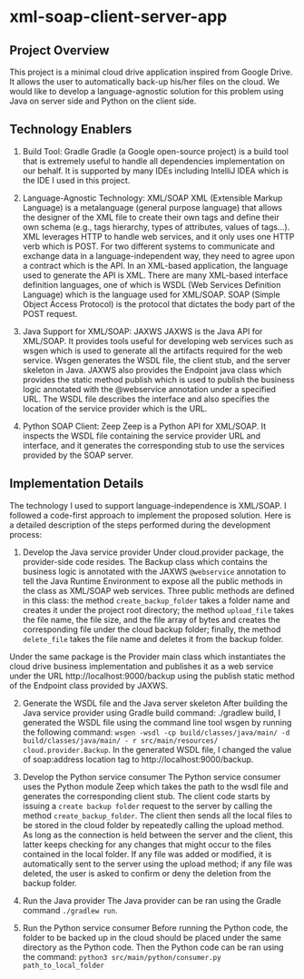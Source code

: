 # xml-soap-client-server-app

## Project Overview

This project is a minimal cloud drive application inspired from Google Drive. It allows the user to automatically back-up his/her files on the cloud. We would like to develop a language-agnostic solution for this problem using Java on server side and Python on the client side.

## Technology Enablers

1. Build Tool: Gradle
Gradle (a Google open-source project) is a build tool that is extremely useful to handle all dependencies implementation on our behalf. It is supported by many IDEs including IntelliJ IDEA which is the IDE I used in this project.

2. Language-Agnostic Technology: XML/SOAP
XML (Extensible Markup Language) is a metalanguage (general purpose language) that allows the designer of the XML file to create their own tags and define their own schema (e.g., tags hierarchy, types of attributes, values of tags...). XML leverages HTTP to handle web services, and it only uses one HTTP verb which is POST.
For two different systems to communicate and exchange data in a language-independent way, they need to agree upon a contract which is the API. In an XML-based application, the language used to generate the API is XML. There are many XML-based interface definition languages, one of which is WSDL (Web Services Definition Language) which is the language used for XML/SOAP. SOAP (Simple Object Access Protocol) is the protocol that dictates the body part of the POST request.

3. Java Support for XML/SOAP: JAXWS
JAXWS is the Java API for XML/SOAP. It provides tools useful for developing web services such as wsgen which is used to generate all the artifacts required for the web service. Wsgen generates the WSDL file, the client stub, and the server skeleton in Java. JAXWS also provides the Endpoint java class which provides the static method publish which is used to publish the business logic annotated with the @webservice annotation under a specified URL. The WSDL file describes the interface and also specifies the location of the service provider which is the URL.

4. Python SOAP Client: Zeep
Zeep is a Python API for XML/SOAP. It inspects the WSDL file containing the service
provider URL and interface, and it generates the corresponding stub to use the services provided by the SOAP server.

## Implementation Details

The technology I used to support language-independence is XML/SOAP. I followed a code-first approach to implement the proposed solution. Here is a detailed description of the steps performed during the development process:

1. Develop the Java service provider
Under cloud.provider package, the provider-side code resides. The Backup class which contains the business logic is annotated with the JAXWS `@webservice` annotation to tell the Java Runtime Environment to expose all the public methods in the class as XML/SOAP web services. Three public methods are defined in this class: the method `create_backup_folder` takes a folder name and creates it under the project root directory; the method `upload_file` takes the file name, the file size, and the file array of bytes and creates the corresponding file under the cloud backup folder; finally, the method `delete_file` takes the file name and deletes it from the backup folder.

Under the same package is the Provider main class which instantiates the cloud drive business implementation and publishes it as a web service under the URL http://localhost:9000/backup using the publish static method of the Endpoint class provided by JAXWS.

2. Generate the WSDL file and the Java server skeleton
After building the Java service provider using Gradle build command: ./gradlew build, I generated the WSDL file using the command line tool wsgen by running the following command:
`wsgen -wsdl -cp build/classes/java/main/ -d build/classes/java/main/ - r src/main/resources/ cloud.provider.Backup`. In the generated WSDL file, I changed the value of soap:address location tag to http://localhost:9000/backup.

3. Develop the Python service consumer
The Python service consumer uses the Python module Zeep which takes the path to the wsdl file and generates the corresponding client stub.
The client code starts by issuing a `create backup folder` request to the server by calling the method `create_backup_folder`. The client then sends all the local files to be stored in the cloud folder by repeatedly calling the upload method.
As long as the connection is held between the server and the client, this latter keeps checking for any changes that might occur to the files contained in the local folder. If any file was added or modified, it is automatically sent to the server using the upload method; if any file was deleted, the user is asked to confirm or deny the deletion from the backup folder.

4. Run the Java provider
The Java provider can be ran using the Gradle command `./gradlew run`.

5. Run the Python service consumer
Before running the Python code, the folder to be backed up in the cloud should be placed under the same directory as the Python code. Then the Python code can be ran using the command:
`python3 src/main/python/consumer.py path_to_local_folder`

